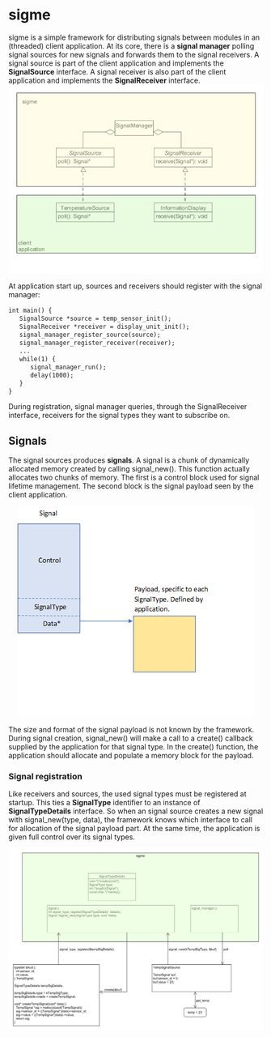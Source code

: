 # sigme
sigme is a simple framework for distributing signals between modules in an (threaded) client application. At its core, there is a **signal manager** polling signal sources for new signals and forwards them to the signal receivers. A signal source is part of the client application and implements the **SignalSource** interface. A signal receiver is also part of the client application and implements the **SignalReceiver** interface. 
![overview](/doc/overview.png)

At application start up, sources and receivers should register with the signal manager:
```
int main() {
   SignalSource *source = temp_sensor_init();
   SignalReceiver *receiver = display_unit_init();
   signal_manager_register_source(source);
   signal_manager_register_receiver(receiver);
   ...
   while(1) {
      signal_manager_run();
      delay(1000);
   }
}
```
During registration, signal manager queries, through the SignalReceiver interface, receivers for the signal types they want to subscribe on.
## Signals
The signal sources produces **signals**. A signal is a chunk of dynamically allocated memory created by calling signal_new(). This function actually allocates two chunks of memory. The first is a control block used for signal lifetime management. The second block is the signal payload seen by the client application. 
<p align="center">
  <img src="/doc/signal2.png">
</p>

The size and format of the signal payload is not known by the framework. During signal creation, signal_new() will make a call to a create() callback supplied by the application for that signal type. In the create() function, the application should allocate and populate a memory block for the payload.

### Signal registration
Like receivers and sources, the used signal types must be registered at startup. This ties a **SignalType** identifier to an instance of **SignalTypeDetails** interface. So when an signal source creates a new signal with signal_new(type, data), the framework knows which interface to call for allocation of the signal payload part. At the same time, the application is given full control over its signal types.

![signal_registration](/doc/signal_registration.png)


